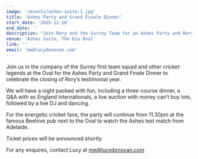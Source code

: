 ```yaml
---
image: '/events/ashes-suite-1.jpg'
title: 'Ashes Party and Grand Finale Dinner'
start_date: '2025-12-16'
end_date: ''
description: "Join Rory and the Surrey Team for an Ashes Party and Rory's FINAL Event..."
venue: 'Ashes Suite, The Kia Oval'
link: ''
email: 'me@lucydonovan.com'
---
```


Join us in the company of the Surrey first team squad and other cricket legends at the Oval for the Ashes Party and Grand Finale Dinner to celebrate the closing of Rory’s testimonial year.

We will have a night packed with fun, including a three-course dinner, a Q&A with ex England internationals, a live auction with money can’t buy lots, followed by a live DJ and dancing.

For the energetic cricket fans, the party will continue from 11.30pm at the famous Beehive pub next to the Oval to watch the Ashes test match from Adelaide.

Ticket prices will be announced shortly.

For any enquires, contact Lucy at me@lucydonovan.com
